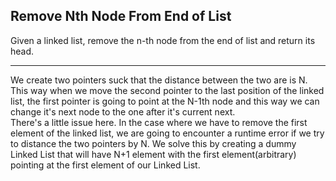 ## Remove Nth Node From End of List

Given a linked list, remove the n-th node from the end of list and return its head.

- - -

We create two pointers suck that the distance between the two are is N. This way when we move the second pointer to the last position of the linked list, the first pointer is going to point at the N-1th node and this way we can change it's next node to the one after it's current next.<br>
There's a little issue here. In the case where we have to remove the first element of the linked list, we are going to encounter a runtime error if we try to distance the two pointers by N. We solve this by creating a dummy Linked List that will have N+1 element with the first element(arbitrary) pointing at the first element of our Linked List.
